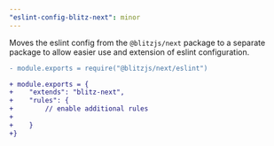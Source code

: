 ```yaml
---
"eslint-config-blitz-next": minor
---
```


Moves the eslint config from the `@blitzjs/next` package to a separate package to allow easier use and extension of eslint configuration.

```diff
- module.exports = require("@blitzjs/next/eslint")

+ module.exports = {
+    "extends": "blitz-next",
+    "rules": {
+        // enable additional rules
+
+    }
+}
```
